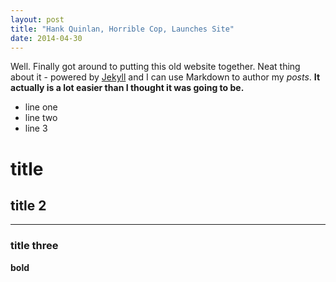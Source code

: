 ```yaml
---
layout: post
title: "Hank Quinlan, Horrible Cop, Launches Site"
date: 2014-04-30
---
```


Well. Finally got around to putting this old website together. Neat thing about it - powered by [Jekyll](http://jekyllrb.com) and I can use Markdown to author my _posts_. **It actually is a lot easier than I thought it was going to be.**

* line one
* line two
* line 3

# title

## title 2
**********

### title three
 
 **bold**

